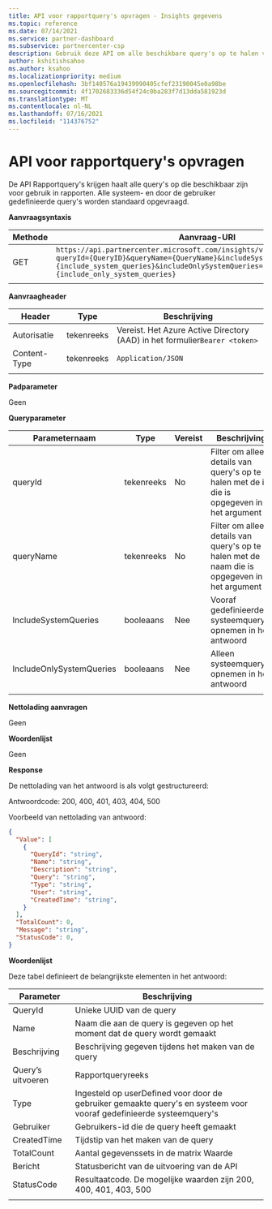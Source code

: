 ```yaml
---
title: API voor rapportquery's opvragen - Insights gegevens
ms.topic: reference
ms.date: 07/14/2021
ms.service: partner-dashboard
ms.subservice: partnercenter-csp
description: Gebruik deze API om alle beschikbare query's op te halen voor gebruik in de rapport-API.
author: kshitishsahoo
ms.author: ksahoo
ms.localizationpriority: medium
ms.openlocfilehash: 3bf140576a19439990405cfef23190045e0a98be
ms.sourcegitcommit: 4f1702683336d54f24c0ba283f7d13dda581923d
ms.translationtype: MT
ms.contentlocale: nl-NL
ms.lasthandoff: 07/16/2021
ms.locfileid: "114376752"
---
```

# <a name="get-report-queries-api"></a>API voor rapportquery's opvragen

De API Rapportquery's krijgen haalt alle query's op die beschikbaar zijn voor gebruik in rapporten. Alle systeem- en door de gebruiker gedefinieerde query's worden standaard opgevraagd.

**Aanvraagsyntaxis**

|    Methode    |    Aanvraag-URI    |
|    ----    |    ----    |
|    GET    |    `https://api.partnercenter.microsoft.com/insights/v1/mpn/ScheduledQueries?queryId={QueryID}&queryName={QueryName}&includeSystemQueries={include_system_queries}&includeOnlySystemQueries={include_only_system_queries}`     |
|        |        |

**Aanvraagheader**

|    Header    |    Type    |    Beschrijving    |
|    ----    |    ----    |    ----    |
|    Autorisatie    |    tekenreeks    |    Vereist. Het Azure Active Directory (AAD) in het formulier`Bearer <token>`    |
|    Content-Type    |    tekenreeks    |    `Application/JSON`    |
|        |        |        |

**Padparameter**

Geen

**Queryparameter**

|    Parameternaam    |    Type    |    Vereist    |    Beschrijving    |
|    ----    |    ----    |    ----    |    ----    |
|    queryId     |    tekenreeks     |    No    |    Filter om alleen details van query's op te halen met de id die is opgegeven in het argument     |
|    queryName     |    tekenreeks     |    No    |    Filter om alleen details van query's op te halen met de naam die is opgegeven in het argument     |
|    IncludeSystemQueries     |    booleaans     |    Nee    |    Vooraf gedefinieerde systeemquery's opnemen in het antwoord     |
|    IncludeOnlySystemQueries     |    booleaans     |    Nee    |    Alleen systeemquery's opnemen in het antwoord     |
|        |        |        |        |


**Nettolading aanvragen**

Geen

**Woordenlijst**

Geen

**Response**

De nettolading van het antwoord is als volgt gestructureerd:

Antwoordcode: 200, 400, 401, 403, 404, 500

Voorbeeld van nettolading van antwoord:

```json
{ 
  "Value": [ 
    { 
      "QueryId": "string", 
      "Name": "string", 
      "Description": "string", 
      "Query": "string", 
      "Type": "string", 
      "User": "string", 
      "CreatedTime": "string", 
    } 
  ], 
  "TotalCount": 0, 
  "Message": "string", 
  "StatusCode": 0, 
} 
```

**Woordenlijst**

Deze tabel definieert de belangrijkste elementen in het antwoord:

|    Parameter    |    Beschrijving    |
|    ----    |    ----    |
|    QueryId     |    Unieke UUID van de query     |
|    Name     |    Naam die aan de query is gegeven op het moment dat de query wordt gemaakt     |
|    Beschrijving     |    Beschrijving gegeven tijdens het maken van de query     |
|    Query’s uitvoeren     |    Rapportqueryreeks     |
|    Type     |    Ingesteld op userDefined voor door de gebruiker gemaakte query's en systeem voor vooraf gedefinieerde systeemquery's     |
|    Gebruiker     |    Gebruikers-id die de query heeft gemaakt     |
|    CreatedTime     |    Tijdstip van het maken van de query     |
|    TotalCount     |    Aantal gegevenssets in de matrix Waarde     |
|    Bericht     |    Statusbericht van de uitvoering van de API     |
|    StatusCode     |    Resultaatcode. De mogelijke waarden zijn 200, 400, 401, 403, 500     |
|        |        |
